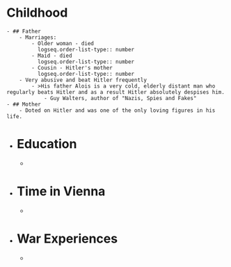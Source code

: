 # Childhood
	- ## Father
		- Marriages:
			- Older woman - died
			  logseq.order-list-type:: number
			- Maid - died
			  logseq.order-list-type:: number
			- Cousin - Hitler's mother
			  logseq.order-list-type:: number
		- Very abusive and beat Hitler frequently
			- >His father Alois is a very cold, elderly distant man who regularly beats Hitler and as a result Hitler absolutely despises him.
				- Guy Walters, author of "Nazis, Spies and Fakes"
	- ## Mother
		- Doted on Hitler and was one of the only loving figures in his life.
- # Education
	-
- # Time in Vienna
	-
- # War Experiences
	-